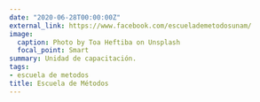 ```yaml
---
date: "2020-06-28T00:00:00Z"
external_link: https://www.facebook.com/escuelademetodosunam/
image:
  caption: Photo by Toa Heftiba on Unsplash
  focal_point: Smart
summary: Unidad de capacitación.
tags:
- escuela de metodos
title: Escuela de Métodos
---
```

